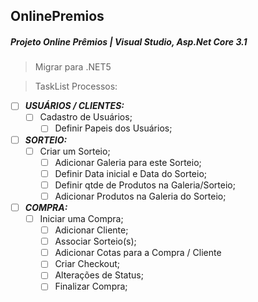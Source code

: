 ## OnlinePremios

##### Projeto Online Prêmios | Visual Studio, Asp.Net Core 3.1

> Migrar para .NET5

> TaskList Processos:

- [ ] _**USUÁRIOS / CLIENTES:**_
  - [ ] Cadastro de Usuários;
    - [ ] Definir Papeis dos Usuários;
- [ ] _**SORTEIO:**_
  - [ ] Criar um Sorteio;
    - [ ] Adicionar Galeria para este Sorteio;
    - [ ] Definir Data inicial e Data do Sorteio;
    - [ ] Definir qtde de Produtos na Galeria/Sorteio;
    - [ ] Adicionar Produtos na Galeria do Sorteio;
- [ ] _**COMPRA:**_
  - [ ] Iniciar uma Compra;
      - [ ] Adicionar Cliente;
      - [ ] Associar Sorteio(s);
      - [ ] Adicionar Cotas para a Compra / Cliente
      - [ ] Criar Checkout;
      - [ ] Alterações de Status;
      - [ ] Finalizar Compra;
